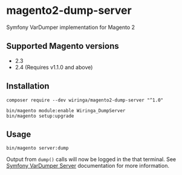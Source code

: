 # magento2-dump-server
Symfony VarDumper implementation for Magento 2

## Supported Magento versions

- 2.3
- 2.4 (Requires v1.1.0 and above)

## Installation

```
composer require --dev wiringa/magento2-dump-server "^1.0"

bin/magento module:enable Wiringa_DumpServer
bin/magento setup:upgrade
```

## Usage

```
bin/magento server:dump
```

Output from `dump()` calls will now be logged in the that terminal. See [Symfony VarDumper Server](https://symfony.com/doc/current/components/var_dumper.html#the-dump-server) documentation for more information.
